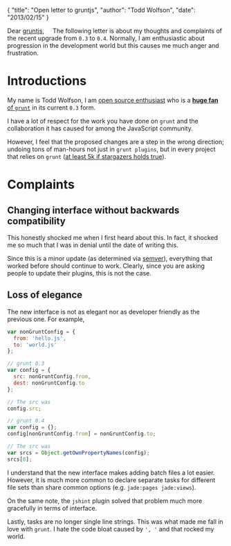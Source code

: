 {
  "title": "Open letter to gruntjs",
  "author": "Todd Wolfson",
  "date": "2013/02/15"
}

Dear [gruntjs][gruntjs],
&nbsp;&nbsp;&nbsp;&nbsp;The following letter is about my thoughts and complaints of the recent upgrade from `0.3` to `0.4`. Normally, I am enthusiastic about progression in the development world but this causes me much anger and frustration.

[gruntjs]: http://gruntjs.com/

# Introductions

My name is Todd Wolfson, I am [open source enthusiast][projects] who is a [**huge fan** of `grunt`][grunt-repos] in its current `0.3` form.

[projects]: http://twolfson.com/projects
[grunt-repos]: https://encrypted.google.com/search?q=grunt+twolfson&q=site:npmjs.org

I have a lot of respect for the work you have done on `grunt` and the collaboration it has caused for among the JavaScript community.

However, I feel that the proposed changes are a step in the wrong direction; undoing tons of man-hours not just in `grunt plugins`, but in every project that relies on `grunt` ([at least 5k if stargazers holds true][grunt-stars]).

[grunt-stars]: https://github.com/gruntjs/grunt/stargazers

# Complaints

## Changing interface without backwards compatibility

This honestly shocked me when I first heard about this. In fact, it shocked me so much that I was in denial until the date of writing this.

Since this is a minor update (as determined via [semver][semver]), everything that worked before should continue to work. Clearly, since you are asking people to update their plugins, this is not the case.

[semver]: http://semver.org/

## Loss of elegance
The new interface is not as elegant nor as developer friendly as the previous one. For example,

```js
var nonGruntConfig = {
  from: 'hello.js',
  to: 'world.js'
};

// grunt 0.3
var config = {
  src: nonGruntConfig.from,
  dest: nonGruntConfig.to
};

// The src was
config.src;

// grunt 0.4
var config = {};
config[nonGruntConfig.from] = nonGruntConfig.to;

// The src was
var srcs = Object.getOwnPropertyNames(config);
srcs[0];
```

I understand that the new interface makes adding batch files a lot easier. However, it is much more common to declare separate tasks for different file sets than share common options (e.g. `jade:pages jade:views`).

On the same note, the `jshint` plugin solved that problem much more gracefully in terms of interface.

Lastly, tasks are no longer single line strings. This was what made me fall in love with `grunt`. I hate the code bloat caused by `', '` and that rocked my world.
